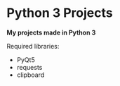 # Python 3 Projects

**My projects made in Python 3**

Required libraries:
- PyQt5
- requests
- clipboard
